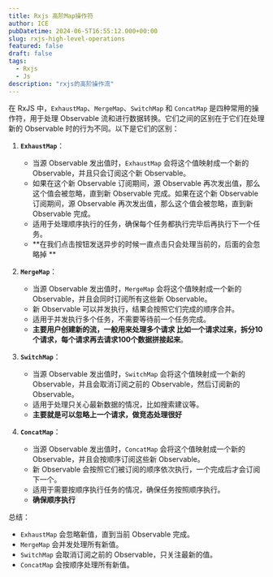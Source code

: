 ```yaml
---
title: Rxjs 高阶Map操作符
author: ICE
pubDatetime: 2024-06-5T16:55:12.000+00:00
slug: rxjs-high-level-operations
featured: false
draft: false
tags:
  - Rxjs
  - Js
description: "rxjs的高阶操作流"
---
```


在 RxJS 中，`ExhaustMap`、`MergeMap`、`SwitchMap` 和 `ConcatMap` 是四种常用的操作符，用于处理 Observable 流和进行数据转换。它们之间的区别在于它们在处理新的 Observable 时的行为不同。以下是它们的区别：

1. **`ExhaustMap`**：
    
    - 当源 Observable 发出值时，`ExhaustMap` 会将这个值映射成一个新的 Observable，并且只会订阅这个新 Observable。
    - 如果在这个新 Observable 订阅期间，源 Observable 再次发出值，那么这个值会被忽略，直到新 Observable 完成。如果在这个新 Observable 订阅期间，源 Observable 再次发出值，那么这个值会被忽略，直到新 Observable 完成。
    - 适用于处理顺序执行的任务，确保每个任务都执行完毕后再执行下一个任务。
    -  **在我们点击按钮发送异步的时候一直点击只会处理当前的，后面的会忽略掉 **
2. **`MergeMap`**：
    
    - 当源 Observable 发出值时，`MergeMap` 会将这个值映射成一个新的 Observable，并且会同时订阅所有这些新 Observable。
    - 新 Observable 可以并发执行，结果会按照它们完成的顺序合并。
    - 适用于并发执行多个任务，不需要等待前一个任务完成。
    - **主要用户创建新的流，一般用来处理多个请求 比如一个请求过来，拆分10个请求，每个请求再去请求100个数据拼接起来**。
1. **`SwitchMap`**：
    
    - 当源 Observable 发出值时，`SwitchMap` 会将这个值映射成一个新的 Observable，并且会取消订阅之前的 Observable，然后订阅新的 Observable。
    - 适用于处理只关心最新数据的情况，比如搜索建议等。
    - **主要就是可以忽略上一个请求，做竞态处理很好**
1. **`ConcatMap`**：
    
    - 当源 Observable 发出值时，`ConcatMap` 会将这个值映射成一个新的 Observable，并且会按顺序订阅这些新 Observable。
    - 新 Observable 会按照它们被订阅的顺序依次执行，一个完成后才会订阅下一个。
    - 适用于需要按顺序执行任务的情况，确保任务按照顺序执行。
    - **确保顺序执行**

总结：

- `ExhaustMap` 会忽略新值，直到当前 Observable 完成。
- `MergeMap` 会并发处理所有新值。
- `SwitchMap` 会取消订阅之前的 Observable，只关注最新的值。
- `ConcatMap` 会按顺序处理所有新值。

